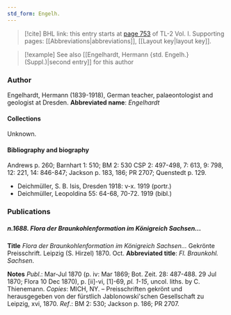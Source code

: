 ```yaml
---
std_form: Engelh.
---
```


> [!cite] BHL link: this entry starts at [page 753](https://www.biodiversitylibrary.org/page/33120884) of TL-2 Vol. I.
> Supporting pages: [[Abbreviations|abbreviations]], [[Layout key|layout key]].

> [!example] See also [[Engelhardt, Hermann {std. Engelh.} (Suppl.)|second entry]] for this author

### Author

Engelhardt, Hermann (1839-1918), German teacher, palaeontologist and geologist at Dresden. 
**Abbreviated name**: *Engelhardt*

#### Collections

Unknown.

#### Bibliography and biography

Andrews p. 260; Barnhart 1: 510; BM 2: 530 CSP 2: 497-498, 7: 613, 9: 798, 12: 221, 14: 846-847; Jackson p. 183, 186; PR 2707; Quenstedt p. 129.
- Deichmüller, S. B. Isis, Dresden 1918: v-x. 1919 (portr.)
- Deichmüller, Leopoldina 55: 64-68, 70-72. 1919 (bibl.)

### Publications

##### n.1688. Flora der Braunkohlenformation im Königreich Sachsen...

**Title**
*Flora der Braunkohlenformation im Königreich Sachsen...* Gekrönte Preisschrift. Leipzig (S. Hirzel) 1870. Oct.
**Abbreviated title**: *Fl. Braunkohl. Sachsen*.

**Notes**
*Publ*.: Mar-Jul 1870 (p. iv: Mar 1869; Bot. Zeit. 28: 487-488. 29 Jul 1870; Flora 10 Dec 1870), p. \[ii\]-vi, \[1\]-69, *pl. 1-15*, uncol. liths. by C. Thienemann. *Copies*: MICH, NY. – Preisschriften gekrönt und herausgegeben von der fürstlich Jablonowski'schen Gesellschaft zu Leipzig, xvi, 1870.
*Ref*.: BM 2: 530; Jackson p. 186; PR 2707.

